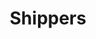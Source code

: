 ---
title: Shippers
_fieldset: customer
_template: customer

## METADATA
meta_title: 'Shippers: Track all of your carriers at once and become a shipper of choice.'
meta_subject:
meta_description: Real‐time continuous tracking through telematics GPS platforms. Predictive analytics to reduce loading, unloading, and driver’s waiting time. Robust dashboards and reporting. Connectivity with carrier.
meta_keywords: Logistics, Insight, Location, Carrier, shippers of choice, TMS, Tracking, Transportation, freight, supply chain, supply chain visibility, connectivity, location tracking, load tracking

## PAGE CONTENT
page_intro: 'Everyone deserves the best tools for their trade. For you, that’s the ability to track all of your carriers at all times.'
claim: 'FourKites will help you become the most reliable shipper. Here’s how:'
feature_section:
  -
    feature: 'Real‐time continuous tracking through telematics GPS platforms, including Omnitracs, PeopleNet, and 20+ more'
    feature_src: /assets/img/icon-network.svg
    feature_alt: Real‐time continuous tracking through telematics GPS platforms, including Omnitracs, PeopleNet, and 20+ more
    feature_title: Real‐time continuous tracking
  -
    feature: 'Predictive analytics to reduce loading, unloading, and driver’s waiting time'
    feature_src: /assets/img/icon-watch.svg
    feature_alt: Predictive analytics to reduce loading, unloading, and driver’s waiting time
    feature_title: Predictive analytics
  -
    feature: 'Robust dashboards and reporting'
    feature_src: /assets/img/icon-graph.svg
    feature_alt: Robust dashboards and reporting
    feature_title: Our dashboards provide carrier  location insight and visibility of freight on your supply chain

# REQUEST A DEMO - FIRST CTA
req_demo: 'Request a demo to see how FourKites will help you become a shipper of choice.'

# HASSLE-SOLUTION SECTION
hassle_intro: 'We understand your pain points, and better yet, we have solutions.'
hassle_solution:
  -
    hassle: 'Your customer service reps don’t hear the end of it.'
    solution: 'Your customer service will experience fewer disruptions, thanks to the fact that customers can <a href="/products#eld">track carriers at all times.</a>'
  -
    hassle: 'You’re losing money over-staffing the loading dock because you don’t know when drivers are going to show up.'
    solution: 'Our tracking will let you <a href="/products#eld">know exactly when your drivers will arrive</a>, so you can staff accordingly.'
  -
    hassle: 'You have blind spots in the supply chain, resulting in a build‐up in inventory.'
    solution: 'You’ll <a href="/products#eld">know exactly what’s on the road</a> and where it is at all times, so you can best utilize all of your supplies.'
  -
    hassle: 'Your drivers find themselves waiting around at the loading dock when they arrive.'
    solution: 'Your staff will <a href="/products#eld">know when to be ready to receive a load</a> so drivers can complete the job and move on.'
  -
    hassle: 'As a private fleet owner, you struggle with backhaul utilization.'
    solution: '<a href="/products#backhaul">FourKites BackHaul Management</a> gives private fleet shippers and freight brokers the chance to make the most of every mile.'
---